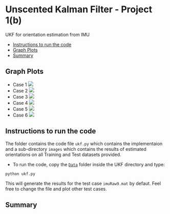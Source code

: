 # Unscented Kalman Filter - Project 1(b)
UKF for orientation estimation from IMU
- [Instructions to run the code](Instructions-to-run-the-code)
- [Graph Plots](Graph-Plots)
- [Summary](Summary)

## Graph Plots
- Case 1
  ![](https://github.com/Pratiquea/drone-course/blob/master/UKF/images/Train_1.png)
- Case 2
  ![](https://github.com/Pratiquea/drone-course/blob/master/UKF/images/Train_2.png)
- Case 3
  ![](https://github.com/Pratiquea/drone-course/blob/master/UKF/images/Train_3.png)
- Case 4
  ![](https://github.com/Pratiquea/drone-course/blob/master/UKF/images/Train_4.png)
- Case 5
  ![](https://github.com/Pratiquea/drone-course/blob/master/UKF/images/Train_5.png)
- Case 6
  ![](https://github.com/Pratiquea/drone-course/blob/master/UKF/images/Train_6.png)
 
  

## Instructions to run the code
The folder contains the code file `ukf.py` which contains the implementaion and a sub-directory `images` which contains the results of estimated orientations on all Training and Test datasets provided.

- To run the code, copy the [`Data`](https://github.com/Pratiquea/drone-course/tree/master/drone_course_data/Data) folder inside the UKF directory and type:
```
python ukf.py
```
This will generate the results for the test case `imuRaw9.mat` by defaut. Feel free to change the file and plot other test cases.

## Summary
